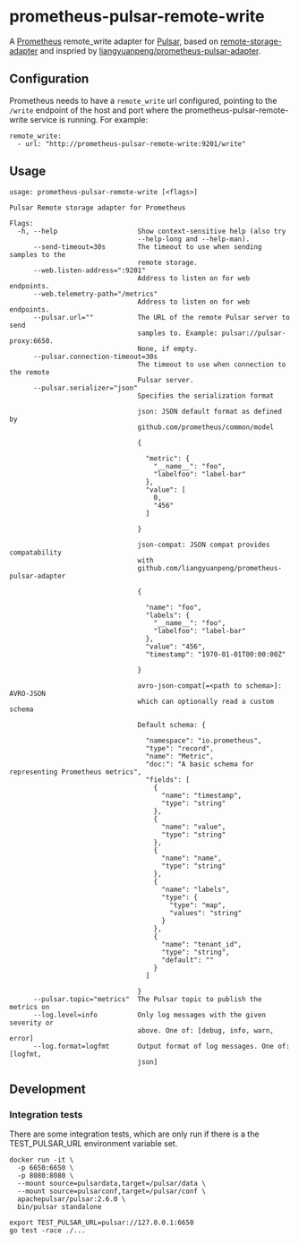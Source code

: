# prometheus-pulsar-remote-write

A [Prometheus] remote_write adapter for [Pulsar], based on
[remote-storage-adapter][prometheus/remote-storage-adapter] and inspried by
[liangyuanpeng/prometheus-pulsar-adapter].

## Configuration

Prometheus needs to have a `remote_write` url configured, pointing to the
`/write` endpoint of the host and port where the prometheus-pulsar-remote-write
service is running. For example:

```
remote_write:
  - url: "http://prometheus-pulsar-remote-write:9201/write"
```

## Usage

```
usage: prometheus-pulsar-remote-write [<flags>]

Pulsar Remote storage adapter for Prometheus

Flags:
  -h, --help                    Show context-sensitive help (also try
                                --help-long and --help-man).
      --send-timeout=30s        The timeout to use when sending samples to the
                                remote storage.
      --web.listen-address=":9201"  
                                Address to listen on for web endpoints.
      --web.telemetry-path="/metrics"  
                                Address to listen on for web endpoints.
      --pulsar.url=""           The URL of the remote Pulsar server to send
                                samples to. Example: pulsar://pulsar-proxy:6650.
                                None, if empty.
      --pulsar.connection-timeout=30s  
                                The timeout to use when connection to the remote
                                Pulsar server.
      --pulsar.serializer="json"  
                                Specifies the serialization format
                                
                                json: JSON default format as defined by
                                github.com/prometheus/common/model
                                
                                {
                                
                                  "metric": {
                                    "__name__": "foo",
                                    "labelfoo": "label-bar"
                                  },
                                  "value": [
                                    0,
                                    "456"
                                  ]
                                
                                }
                                
                                json-compat: JSON compat provides compatability
                                with
                                github.com/liangyuanpeng/prometheus-pulsar-adapter
                                
                                {
                                
                                  "name": "foo",
                                  "labels": {
                                    "__name__": "foo",
                                    "labelfoo": "label-bar"
                                  },
                                  "value": "456",
                                  "timestamp": "1970-01-01T00:00:00Z"
                                
                                }
                                
                                avro-json-compat[=<path to schema>]: AVRO-JSON
                                which can optionally read a custom schema
                                
                                Default schema: {
                                
                                  "namespace": "io.prometheus",
                                  "type": "record",
                                  "name": "Metric",
                                  "doc:": "A basic schema for representing Prometheus metrics",
                                  "fields": [
                                    {
                                      "name": "timestamp",
                                      "type": "string"
                                    },
                                    {
                                      "name": "value",
                                      "type": "string"
                                    },
                                    {
                                      "name": "name",
                                      "type": "string"
                                    },
                                    {
                                      "name": "labels",
                                      "type": {
                                        "type": "map",
                                        "values": "string"
                                      }
                                    },
                                    {
                                      "name": "tenant_id",
                                      "type": "string",
                                      "default": ""
                                    }
                                  ]
                                
                                }
      --pulsar.topic="metrics"  The Pulsar topic to publish the metrics on
      --log.level=info          Only log messages with the given severity or
                                above. One of: [debug, info, warn, error]
      --log.format=logfmt       Output format of log messages. One of: [logfmt,
                                json]
```

## Development

### Integration tests

There are some integration tests, which are only run if there is a the
TEST_PULSAR_URL environment variable set.

```
docker run -it \
  -p 6650:6650 \
  -p 8080:8080 \
  --mount source=pulsardata,target=/pulsar/data \
  --mount source=pulsarconf,target=/pulsar/conf \
  apachepulsar/pulsar:2.6.0 \
  bin/pulsar standalone

export TEST_PULSAR_URL=pulsar://127.0.0.1:6650
go test -race ./...
```


[Prometheus]:https://prometheus.io/
[Pulsar]:https://pulsar.apache.org/
[Prometheus/remote-storage-adapter]:https://github.com/prometheus/prometheus/tree/v2.20.0/documentation/examples/remote_storage/remote_storage_adapter
[liangyuanpeng/prometheus-pulsar-adapter]:https://github.com/liangyuanpeng/prometheus-pulsar-adapter
